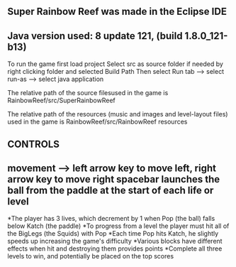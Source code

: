 Super Rainbow Reef was made in the Eclipse IDE
---------------------------------------------------------------
Java version used: 8 update 121, (build 1.8.0_121-b13)
---------------------------------------------------------------
To run the game first load project 
Select src as source folder if needed by right clicking folder and selected Build Path
Then select Run tab --> select run-as --> select java application

The relative path of the source filesused in
the game is RainbowReef/src/SuperRainbowReef

The relative path of the resources (music and images and level-layout files) used in 
the game is RainbowReef/src/RainbowReef resources

CONTROLS
---------------------------------------------------------------
movement --> left arrow key to move left, right arrow key to move right
	     spacebar launches the ball from the paddle at the start of each life or level
---------------------------------------------------------------
*The player has 3 lives, which decrement by 1 when Pop (the ball) falls below Katch (the paddle)
*To progress from a level the player must hit all of the BigLegs (the Squids) with Pop
*Each time Pop hits Katch, he slightly speeds up increasing the game's difficulty
*Various blocks have different effects when hit and destroying them provides points
*Complete all three levels to win, and potentially be placed on the top scores

